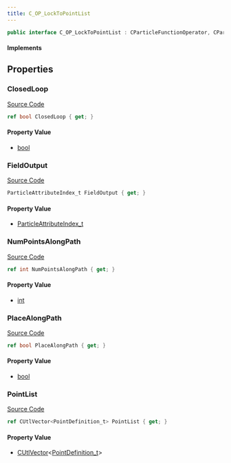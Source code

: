 ```yaml
---
title: C_OP_LockToPointList
---
```


```csharp
public interface C_OP_LockToPointList : CParticleFunctionOperator, CParticleFunction, ISchemaClass<CParticleFunction>, ISchemaClass<CParticleFunctionOperator>, ISchemaClass<C_OP_LockToPointList>, ISchemaField, ISchemaClass, INativeHandle
```

#### Implements

## Properties

### ClosedLoop

[Source Code](https://github.com/swiftly-solution/swiftlys2/blob/main/managed/src/SwiftlyS2.Generated/Schemas/Interfaces/C_OP_LockToPointList.cs#L23)

```csharp
ref bool ClosedLoop { get; }
```

#### Property Value

- [bool](https://learn.microsoft.com/dotnet/api/system.boolean)

### FieldOutput

[Source Code](https://github.com/swiftly-solution/swiftlys2/blob/main/managed/src/SwiftlyS2.Generated/Schemas/Interfaces/C_OP_LockToPointList.cs#L17)

```csharp
ParticleAttributeIndex_t FieldOutput { get; }
```

#### Property Value

- [ParticleAttributeIndex_t](/docs/api/shared/schemadefinitions/particleattributeindex_t)

### NumPointsAlongPath

[Source Code](https://github.com/swiftly-solution/swiftlys2/blob/main/managed/src/SwiftlyS2.Generated/Schemas/Interfaces/C_OP_LockToPointList.cs#L25)

```csharp
ref int NumPointsAlongPath { get; }
```

#### Property Value

- [int](https://learn.microsoft.com/dotnet/api/system.int32)

### PlaceAlongPath

[Source Code](https://github.com/swiftly-solution/swiftlys2/blob/main/managed/src/SwiftlyS2.Generated/Schemas/Interfaces/C_OP_LockToPointList.cs#L21)

```csharp
ref bool PlaceAlongPath { get; }
```

#### Property Value

- [bool](https://learn.microsoft.com/dotnet/api/system.boolean)

### PointList

[Source Code](https://github.com/swiftly-solution/swiftlys2/blob/main/managed/src/SwiftlyS2.Generated/Schemas/Interfaces/C_OP_LockToPointList.cs#L19)

```csharp
ref CUtlVector<PointDefinition_t> PointList { get; }
```

#### Property Value

- [CUtlVector](/docs/api/-1)<[PointDefinition_t](/docs/api/shared/schemadefinitions/pointdefinition_t)>

